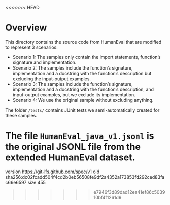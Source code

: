 <<<<<<< HEAD
# Overview

This directory contains the source code from HumanEval that are modified to represent 3 scenarios:

- Scenario 1: The samples only contain the import statements, function’s signature and implementation.
- Scenario 2: The samples include the function’s signature, implementation and a docstring with the function’s
  description but excluding the input-output examples.
- Scenario 3: The samples include the function’s signature, implementation and a docstring with the function’s
  description, and input-output examples, but we exclude its implementation.
- Scenario 4: We use the original sample without excluding anything.

The folder `/tests/` contains JUnit tests we semi-automatically created for these samples.

The file `HumanEval_java_v1.jsonl` is the original JSONL file from the extended HumanEval dataset.
=======
version https://git-lfs.github.com/spec/v1
oid sha256:dc02fcadd504f4cd2b0eb56508fe9df2a4352a173853fd292ced83fac66e6597
size 455
>>>>>>> e7946f3d89dad12ea41ef86c503910bf4f1261d9

